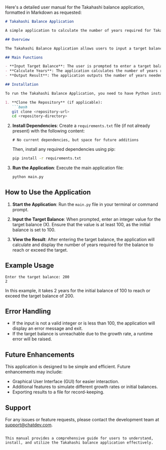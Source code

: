 Here's a detailed user manual for the Takahashi balance application, formatted in Markdown as requested:

```markdown
# Takahashi Balance Application

A simple application to calculate the number of years required for Takahashi's initial deposit to reach a specified target balance.

## Overview

The Takahashi Balance Application allows users to input a target balance and calculates how many years it will take for an initial deposit of 100 to reach or exceed that balance. The balance grows at a rate of 1% per year.

## Main Functions

- **Input Target Balance**: The user is prompted to enter a target balance (X).
- **Calculate Years**: The application calculates the number of years required for the balance to reach or exceed the target.
- **Output Result**: The application outputs the number of years needed.

## Installation

To run the Takahashi Balance Application, you need to have Python installed on your system. Follow these steps to set up the environment:

1. **Clone the Repository** (if applicable):
   ```bash
   git clone <repository-url>
   cd <repository-directory>
   ```

2. **Install Dependencies**:
   Create a `requirements.txt` file (if not already present) with the following content:
   ```
   # No current dependencies, but space for future additions
   ```

   Then, install any required dependencies using pip:
   ```bash
   pip install -r requirements.txt
   ```

3. **Run the Application**:
   Execute the main application file:
   ```bash
   python main.py
   ```

## How to Use the Application

1. **Start the Application**:
   Run the `main.py` file in your terminal or command prompt.

2. **Input the Target Balance**:
   When prompted, enter an integer value for the target balance (X). Ensure that the value is at least 100, as the initial balance is set to 100.

3. **View the Result**:
   After entering the target balance, the application will calculate and display the number of years required for the balance to reach or exceed the target.

## Example Usage

```plaintext
Enter the target balance: 200
2
```

In this example, it takes 2 years for the initial balance of 100 to reach or exceed the target balance of 200.

## Error Handling

- If the input is not a valid integer or is less than 100, the application will display an error message and exit.
- If the target balance is unreachable due to the growth rate, a runtime error will be raised.

## Future Enhancements

This application is designed to be simple and efficient. Future enhancements may include:

- Graphical User Interface (GUI) for easier interaction.
- Additional features to simulate different growth rates or initial balances.
- Exporting results to a file for record-keeping.

## Support

For any issues or feature requests, please contact the development team at [support@chatdev.com](mailto:support@chatdev.com).

```

This manual provides a comprehensive guide for users to understand, install, and utilize the Takahashi balance application effectively.